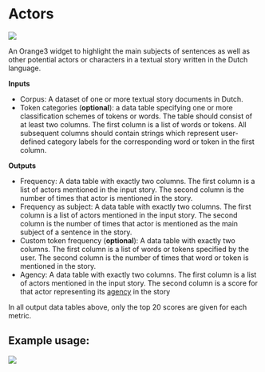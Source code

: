 Actors
======

![](../../orangecontrib/storynavigation/widgets/icons/actor_analysis_icon.png)

An Orange3 widget to highlight the main subjects of sentences as well as other potential actors or characters in a textual story written in the Dutch language.

**Inputs**

- Corpus: A dataset of one or more textual story documents in Dutch.
- Token categories (**optional**): a data table specifying one or more classification schemes of tokens or words. The table should consist of at least two columns. The first column is a list of words or tokens. All subsequent columns should contain strings which represent user-defined category labels for the corresponding word or token in the first column.

**Outputs**

- Frequency: A data table with exactly two columns. The first column is a list of actors mentioned in the input story. The second column is the number of times that actor is mentioned in the story.
- Frequency as subject: A data table with exactly two columns. The first column is a list of actors mentioned in the input story. The second column is the number of times that actor is mentioned as the main subject of a sentence in the story.
- Custom token frequency (**optional**): A data table with exactly two columns. The first column is a list of words or tokens specified by the user. The second column is the number of times that word or token is mentioned in the story.
- Agency: A data table with exactly two columns. The first column is a list of actors mentioned in the input story. The second column is a score for that actor representing its [agency](https://journals.sagepub.com/doi/full/10.1177/0081175012462370?casa_token=Lx4o-GJ8wbAAAAAA%3AbolGvtXBrf_Wa84jvVSd02kCt4rXwCGs108iqHk0LoXo1nRMPKnsZwhumUtArpnk_hvJzNiyO7nL5w) in the story

In all output data tables above, only the top 20 scores are given for each metric.

Example usage:
--------------

![](images/sn_actor_analysis_example.png)